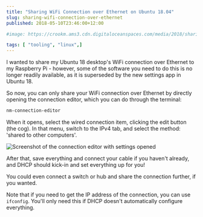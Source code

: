 ```yaml
---
title: "Sharing WiFi Connection over Ethernet on Ubuntu 18.04"
slug: sharing-wifi-connection-over-ethernet
published: 2018-05-10T23:46:00+12:00

#image: https://crookm.ams3.cdn.digitaloceanspaces.com/media/2018/sharing-wifi-connection-over-ethernet-ubuntu-18-04--2ccfd293-2211-4163-b960-a1397a90c7ab.png

tags: [ "tooling", "linux",]
---
```


I wanted to share my Ubuntu 18 desktop's WiFi connection over Ethernet to my Raspberry Pi - however, some of the software you need to do this is no longer readily available, as it is superseded by the new settings app in Ubuntu 18.

So now, you can only share your WiFi connection over Ethernet by directly opening the connection editor, which you can do through the terminal:

```sh
nm-connection-editor
```

When it opens, select the wired connection item, clicking the edit button (the cog). In that menu, switch to the IPv4 tab, and select the method: 'shared to other computers'.

![Screenshot of the connection editor with settings opened](https://crookm.ams3.cdn.digitaloceanspaces.com/media/2018/sharing-wifi-connection-over-ethernet-ubuntu-18-04--2ccfd293-2211-4163-b960-a1397a90c7ab.png)

After that, save everything and connect your cable if you haven't already, and DHCP should kick-in and set everything up for you!

You could even connect a switch or hub and share the connection further, if you wanted.

Note that if you need to get the IP address of the connection, you can use `ifconfig`. You'll only need this if DHCP doesn't automatically configure everything.
